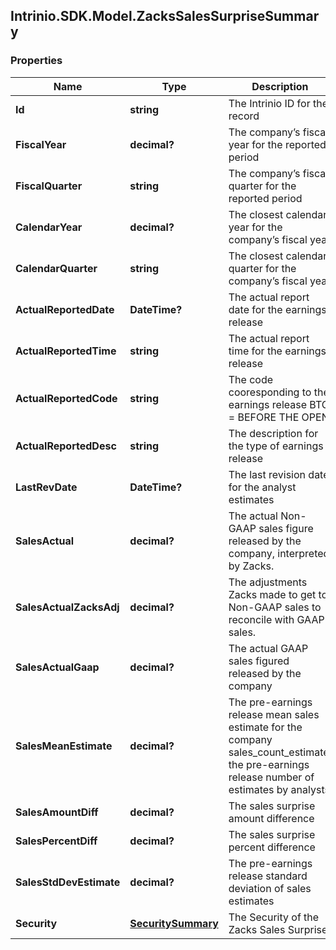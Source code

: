 ## Intrinio.SDK.Model.ZacksSalesSurpriseSummary
### Properties

Name | Type | Description | Notes
------------ | ------------- | ------------- | -------------
**Id** | **string** | The Intrinio ID for the record | [optional] 
**FiscalYear** | **decimal?** | The company’s fiscal year for the reported period | [optional] 
**FiscalQuarter** | **string** | The company’s fiscal quarter for the reported period | [optional] 
**CalendarYear** | **decimal?** | The closest calendar year for the company’s fiscal year | [optional] 
**CalendarQuarter** | **string** | The closest calendar quarter for the company’s fiscal year | [optional] 
**ActualReportedDate** | **DateTime?** | The actual report date for the earnings release | [optional] 
**ActualReportedTime** | **string** | The actual report time for the earnings release | [optional] 
**ActualReportedCode** | **string** | The code cooresponding to the earnings release  BTO &#x3D; BEFORE THE OPEN | DTM &#x3D; DURING THE MARKET | AMC &#x3D; AFTER MARKET CLOSE | [optional] 
**ActualReportedDesc** | **string** | The description for the type of earnings release | [optional] 
**LastRevDate** | **DateTime?** | The last revision date for the analyst estimates | [optional] 
**SalesActual** | **decimal?** | The actual Non-GAAP sales figure released by the company, interpreted by Zacks. | [optional] 
**SalesActualZacksAdj** | **decimal?** | The adjustments Zacks made to get to Non-GAAP sales to reconcile with GAAP sales. | [optional] 
**SalesActualGaap** | **decimal?** | The actual GAAP sales figured released by the company | [optional] 
**SalesMeanEstimate** | **decimal?** | The pre-earnings release mean sales estimate for the company sales_count_estimate; the pre-earnings release number of estimates by analysts | [optional] 
**SalesAmountDiff** | **decimal?** | The sales surprise amount difference | [optional] 
**SalesPercentDiff** | **decimal?** | The sales surprise percent difference | [optional] 
**SalesStdDevEstimate** | **decimal?** | The pre-earnings release standard deviation of sales estimates | [optional] 
**Security** | [**SecuritySummary**](SecuritySummary.md) | The Security of the Zacks Sales Surprise | [optional] 

